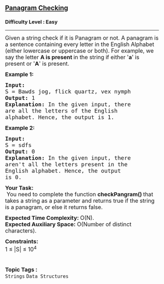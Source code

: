 <h2><a href="https://practice.geeksforgeeks.org/problems/pangram-checking-1587115620/1?utm_source=geeksforgeeks&utm_medium=ml_article_practice_tab&utm_campaign=article_practice_tab">Panagram Checking</a></h2><h3>Difficulty Level : Easy</h3><hr><div class="problems_problem_content__Xm_eO"><p><span style="font-size: 18px;">Given a string check if it is Panagram or not. A panagram is a sentence containing every letter in the English Alphabet (either lowercase or uppercase or both). For example, we say the letter <strong>A is present </strong>in the string if either '<strong>a</strong>' is present or '<strong>A</strong>' is present.</span></p>
<p><strong><span style="font-size: 18px;">Example 1:</span></strong></p>
<pre><strong><span style="font-size: 18px;">Input:
</span></strong><span style="font-size: 18px;">S = Bawds jog, flick quartz, vex nymph
<strong>Output: </strong>1<strong>
Explanation: </strong>In the given input, there
are all the letters of the English
alphabet. Hence, the output is 1.</span>
</pre>
<p><strong><span style="font-size: 18px;">Example 2:</span></strong></p>
<pre><strong><span style="font-size: 18px;">Input:
</span></strong><span style="font-size: 18px;">S = sdfs
<strong>Output: </strong>0<strong>
Explanation:&nbsp;</strong>In the given input, there
aren't all the letters present in the
English alphabet. Hence, the output
is 0.</span></pre>
<p><span style="font-size: 18px;"><strong>Your Task:</strong><br>&nbsp;You need to&nbsp;complete&nbsp;the function&nbsp;<strong>checkPangram()&nbsp;</strong>that takes a string as a parameter and returns true if the string is a panagram, or else it returns false.</span></p>
<p><span style="font-size: 18px;"><strong>Expected Time Complexity:&nbsp;</strong>O(N).<br><strong>Expected Auxiliary Space:</strong>&nbsp;O(Number of distinct characters).</span></p>
<p><span style="font-size: 18px;"><strong>Constraints:</strong><br>1 ≤ |S| ≤ 10<sup>4</sup></span></p></div><br><p><span style=font-size:18px><strong>Topic Tags : </strong><br><code>Strings</code>&nbsp;<code>Data Structures</code>&nbsp;
